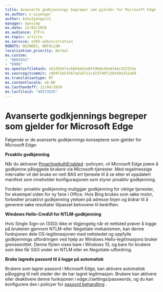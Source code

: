 ```yaml
---
title: Avanserte godkjennings begreper som gjelder for Microsoft Edge
ms.author: v-aiyengar
author: AshaIyengar21
manager: dansimp
ms.date: 12/03/2020
ms.audience: ITPro
ms.topic: article
ms.service: o365-administration
ROBOTS: NOINDEX, NOFOLLOW
localization_priority: Normal
ms.custom:
- "9003931"
- "6986"
ms.openlocfilehash: 241d594fac6664dd1e85fd60e30a6344c432555e
ms.sourcegitcommit: c069f1b53567ad14711c423740f120439a312a60
ms.translationtype: MT
ms.contentlocale: nb-NO
ms.lasthandoff: 12/04/2020
ms.locfileid: "49573525"
---
```

# <a name="advanced-authentication-concepts-applicable-to-microsoft-edge"></a>Avanserte godkjennings begreper som gjelder for Microsoft Edge

Følgende er de avanserte godkjennings konseptene som gjelder for Microsoft Edge:

**Proaktiv godkjenning**

Når du aktiverer [ProactiveAuthEnabled](https://go.microsoft.com/fwlink/?linkid=2134621) -policyen, vil Microsoft Edge prøve å godkjenne påloggede brukere via Microsoft-tjenester. Med regelmessige intervaller vil det bruke en nett BAS ert tjeneste til å se etter et oppdatert manifest som inneholder konfigurasjonen som styrer proaktiv godkjenning.

Fordeler: proaktiv godkjenning muliggjør godkjenning for viktige tjenester, for eksempel siden for ny fane i Office. Hvis Bing brukes som søke motor, forbedrer proaktivt godkjenning ytelsen på adresse linjen og bidrar til å generere søke resultater tilpasset behovene til bedriften.

**Windows Hello-CredUI for NTLM-godkjenning**

Hvis Single Sign-on (SSO) ikke er tilgjengelig når et nettsted prøver å logge på brukeren gjennom NTLM-eller Negotiate-mekanismen, kan denne funksjonen dele OS-legitimasjonen med nettstedet og oppfylle godkjennings utfordringen ved hjelp av Windows Hello-legitimasjons bruker grensesnittet. Denne flyten vises bare i Windows 10, og bare for brukere som ikke får SSO under en NTLM eller en Negotiate-utfordring.

**Bruke lagrede passord til å logge på automatisk**

Brukere som lagrer passord i Microsoft Edge, kan aktivere automatisk pålogging til nett steder der de har lagret legitimasjon. Brukere kan aktivere eller deaktivere denne funksjonen i edge://settings/passwords, og du kan konfigurere den i policyer for [passord behandling](https://go.microsoft.com/fwlink/?linkid=2134622) .
